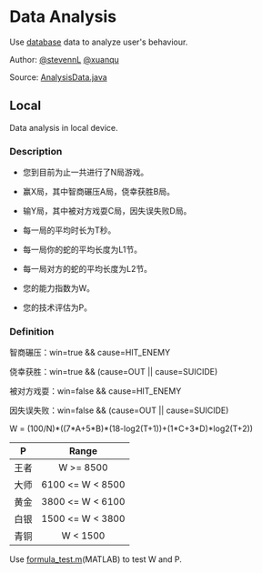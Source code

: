 # Data Analysis

Use [database](./database.md) data to analyze user's behaviour.

Author: [@stevennL](https://github.com/stevennL) [@xuanqu](https://github.com/xuanqu)

Source: [AnalysisData.java](../app/src/main/java/com/example/stevennl/tastysnake/model/AnalysisData.java)

## Local

Data analysis in local device.

### Description

* 您到目前为止一共进行了N局游戏。

* 赢X局，其中智商碾压A局，侥幸获胜B局。

* 输Y局，其中被对方戏耍C局，因失误失败D局。

* 每一局的平均时长为T秒。

* 每一局你的蛇的平均长度为L1节。

* 每一局对方的蛇的平均长度为L2节。

* 您的能力指数为W。

* 您的技术评估为P。

### Definition

智商碾压：win=true && cause=HIT_ENEMY

侥幸获胜：win=true && (cause=OUT || cause=SUICIDE)

被对方戏耍：win=false && cause=HIT_ENEMY

因失误失败：win=false && (cause=OUT || cause=SUICIDE)

W = (100/N)\*((7\*A+5\*B)\*(18-log2(T+1))+(1\*C+3\*D)\*log2(T+2))

| P | Range |
|:-:|:-----:|
|王者|W >= 8500|
|大师|6100 <= W < 8500|
|黄金|3800 <= W < 6100|
|白银|1500 <= W < 3800|
|青铜|W < 1500|

Use [formula_test.m](./formula_test.m)(MATLAB) to test W and P.